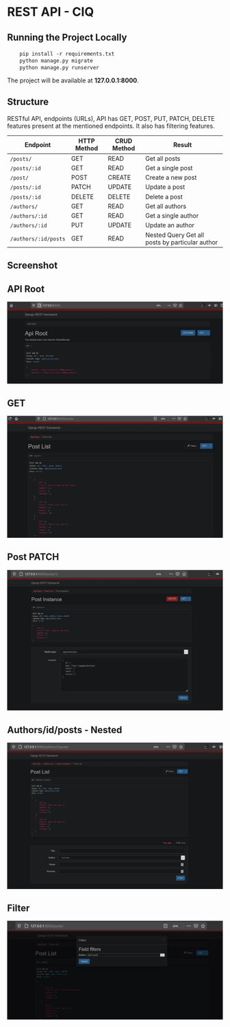 # REST API - CIQ

## Running the Project Locally
```
	pip install -r requirements.txt
	python manage.py migrate
	python manage.py runserver

```
The project will be available at **127.0.0.1:8000**.

## Structure
RESTful API, endpoints (URLs), API has GET, POST, PUT, PATCH, DELETE features present at the mentioned endpoints. It also has filtering features.

Endpoint |HTTP Method | CRUD Method | Result
-- | -- |-- |--
`/posts/` | GET | READ | Get all posts
`/posts/:id` | GET | READ | Get a single post
`/post/`| POST | CREATE | Create a new post
`/posts/:id` | PATCH | UPDATE | Update a post
`/posts/:id` | DELETE | DELETE | Delete a post
`/authors/` | GET | READ | Get all authors
`/authors/:id`| GET | READ | Get a single author
`/authors/:id`| PUT | UPDATE | Update an author
`/authors/:id/posts` | GET | READ | Nested Query Get all posts by particular author


## Screenshot

## API Root
![](static/root.JPG)
<br />

## GET
![](static/postslist.JPG)
<br />

## Post PATCH
![](static/post-id-patch.JPG)
<br />

## Authors/id/posts - Nested
![](static/authors-id-posts.JPG)

## Filter
![](static/filter-post.JPG)